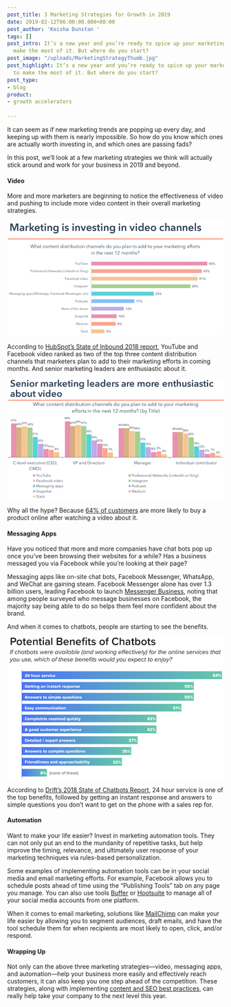 ```yaml
---
post_title: 3 Marketing Strategies for Growth in 2019
date: 2019-02-12T06:00:00.000+00:00
post_author: 'Keisha Dunstan '
tags: []
post_intro: It’s a new year and you’re ready to spice up your marketing strategy to
  make the most of it. But where do you start?
post_image: "/uploads/MarketingStrategyThumb.jpg"
post_highlight: It’s a new year and you’re ready to spice up your marketing strategy
  to make the most of it. But where do you start?
post_type:
- blog
product:
- growth accelerators

---
```

It can seem as if new marketing trends are popping up every day, and keeping up with them is nearly impossible. So how do you know which ones are actually worth investing in, and which ones are passing fads?

In this post, we’ll look at a few marketing strategies we think will actually stick around and work for your business in 2019 and beyond.

#### Video

More and more marketers are beginning to notice the effectiveness of video and pushing to include more video content in their overall marketing strategies.

![Invest in video channels.](/uploads/MarketingStrategy1.jpg)

According to [HubSpot’s State of Inbound 2018 report](https://cdn2.hubspot.net/hubfs/53/assets/hubspot.com/research/reports/State%20of%20Inbound%202018%20Global%20Results.pdf?__hstc=20629287.412c8a76c91bff063c9957a7f4788486.1497889639600.1543364182830.1545948761723.25&__hssc=20629287.2.1547577563257&__hsfp=1476023372), YouTube and Facebook video ranked as two of the top three content distribution channels that marketers plan to add to their marketing efforts in coming months. And senior marketing leaders are enthusiastic about it.

![Marketing leaders are enthusiastic about video.](/uploads/MarketingStrategy2.jpg)

Why all the hype? Because [64% of customers](https://blog.hubspot.com/marketing/video-marketing-statistics?__hstc=37514559.86908053a04deef209d41cbbf486b52a.1546876321479.1554315931393.1554478540077.53&__hssc=37514559.15.1554478540077&__hsfp=1915899968#sm.0000f7ujhkwrse8sqa62aq63w23fi) are more likely to buy a product online after watching a video about it.

#### Messaging Apps

Have you noticed that more and more companies have chat bots pop up once you’ve been browsing their websites for a while? Has a business messaged you via Facebook while you’re looking at their page?

Messaging apps like on-site chat bots, Facebook Messenger, WhatsApp, and WeChat are gaining steam. Facebook Messenger alone has over 1.3 billion users, leading Facebook to launch [Messenger Business](https://www.facebook.com/business/marketing/messenger), noting that among people surveyed who message businesses on Facebook, the majority say being able to do so helps them feel more confident about the brand.

And when it comes to chatbots, people are starting to see the benefits.

![Potential benefits of chatbots.](/uploads/MarketingStrategy3.jpg)

According to [Drift’s 2018 State of Chatbots Report](https://www.drift.com/wp-content/uploads/2018/01/2018-state-of-chatbots-report.pdf), 24 hour service is one of the top benefits, followed by getting an instant response and answers to simple questions you don’t want to get on the phone with a sales rep for.

#### Automation

Want to make your life easier? Invest in marketing automation tools. They can not only put an end to the mundanity of repetitive tasks, but help improve the timing, relevance, and ultimately user response of your marketing techniques via rules-based personalization.

Some examples of implementing automation tools can be in your social media and email marketing efforts. For example, Facebook allows you to schedule posts ahead of time using the “Publishing Tools” tab on any page you manage. You can also use tools [Buffer](https://buffer.com/) or [Hootsuite](https://hootsuite.com/) to manage all of your social media accounts from one platform.

When it comes to email marketing, solutions like [MailChimp](https://mailchimp.com/) can make your life easier by allowing you to segment audiences, draft emails, and have the tool schedule them for when recipients are most likely to open, click, and/or respond.

#### Wrapping Up

Not only can the above three marketing strategies—video, messaging apps, and automation—help your business more easily and effectively reach customers, it can also keep you one step ahead of the competition. These strategies, along with implementing [content and SEO best practices](https://doctorlogic.com/content/galleries/why-seo-matters.html), can really help take your company to the next level this year.